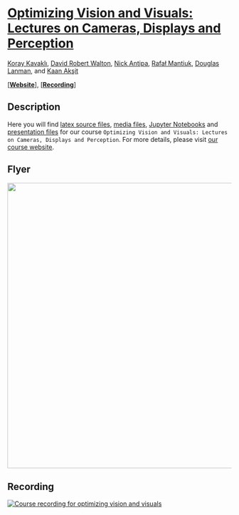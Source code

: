 # [**Optimizing Vision and Visuals: Lectures on Cameras, Displays and Perception**](https://complightlab.com/teaching/siggraph2022_optimizing_vision_and_visuals/)


[Koray Kavaklı](https://scholar.google.com/citations?user=rn6XtO4AAAAJ), [David Robert Walton](https://drwalton.github.io/), [Nick Antipa](https://scholar.google.com/citations?user=15xSd1gAAAAJ&hl=en), [Rafał Mantiuk](https://www.cl.cam.ac.uk/~rkm38/), [Douglas Lanman](https://alumni.media.mit.edu/~dlanman/), and [Kaan Akşit](https://kaanaksit.com/)


[[**Website**](https://complightlab.com/teaching/siggraph2022_optimizing_vision_and_visuals/)], [[**Recording**](https://www.youtube.com/watch?v=z_AtSgct6_I)]


## Description
Here you will find [latex source files](latex), [media files](media), [Jupyter Notebooks](notebooks) and [presentation files](presentations) for our course `Optimizing Vision and Visuals: Lectures on Cameras, Displays and Perception`. For more details, please visit [our course website](https://complightlab.com/teaching/siggraph2022_optimizing_vision_and_visuals/).


## Flyer
<img src='https://media.githubusercontent.com/media/complight/cameras-displays-perception-course/main/media/representative_image.png' width=640>


## Recording
[![Course recording for optimizing vision and visuals](http://img.youtube.com/vi/z_AtSgct6_I/0.jpg)](http://www.youtube.com/watch?v=z_AtSgct6_I "Click to watch the course!")


